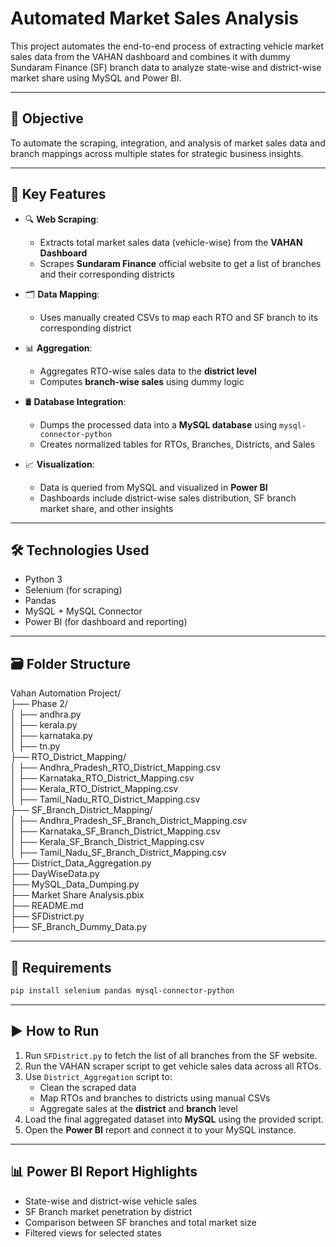 # Automated Market Sales Analysis

This project automates the end-to-end process of extracting vehicle market sales data from the VAHAN dashboard and combines it with dummy Sundaram Finance (SF) branch data to analyze state-wise and district-wise market share using MySQL and Power BI.

---

## 🚀 Objective

To automate the scraping, integration, and analysis of market sales data and branch mappings across multiple states for strategic business insights.

---

## 📌 Key Features

- 🔍 **Web Scraping**:
  - Extracts total market sales data (vehicle-wise) from the **VAHAN Dashboard**
  - Scrapes **Sundaram Finance** official website to get a list of branches and their corresponding districts

- 🗂️ **Data Mapping**:
  - Uses manually created CSVs to map each RTO and SF branch to its corresponding district

- 📊 **Aggregation**:
  - Aggregates RTO-wise sales data to the **district level**
  - Computes **branch-wise sales** using dummy logic

- 🛢️ **Database Integration**:
  - Dumps the processed data into a **MySQL database** using `mysql-connector-python`
  - Creates normalized tables for RTOs, Branches, Districts, and Sales

- 📈 **Visualization**:
  - Data is queried from MySQL and visualized in **Power BI**
  - Dashboards include district-wise sales distribution, SF branch market share, and other insights

---

## 🛠️ Technologies Used

- Python 3
- Selenium (for scraping)
- Pandas
- MySQL + MySQL Connector
- Power BI (for dashboard and reporting)

---

## 🗃️ Folder Structure

Vahan Automation Project/<br>
├── Phase 2/<br>
│ ├── andhra.py<br>
│ ├── kerala.py<br>
│ ├── karnataka.py<br>
│ ├── tn.py<br>
├── RTO_District_Mapping/<br>
│ ├── Andhra_Pradesh_RTO_District_Mapping.csv<br>
│ ├── Karnataka_RTO_District_Mapping.csv<br>
│ ├── Kerala_RTO_District_Mapping.csv<br>
│ ├── Tamil_Nadu_RTO_District_Mapping.csv<br>
├── SF_Branch_District_Mapping/<br>
│ ├── Andhra_Pradesh_SF_Branch_District_Mapping.csv<br>
│ ├── Karnataka_SF_Branch_District_Mapping.csv<br>
│ ├── Kerala_SF_Branch_District_Mapping.csv<br>
│ ├── Tamil_Nadu_SF_Branch_District_Mapping.csv<br>
├── District_Data_Aggregation.py<br>
├── DayWiseData.py<br>
├── MySQL_Data_Dumping.py<br>
├── Market Share Analysis.pbix<br>
├── README.md<br>
├── SFDistrict.py<br>
├── SF_Branch_Dummy_Data.py<br>

---

## 📄 Requirements

```bash
pip install selenium pandas mysql-connector-python
```

---

## ▶️ How to Run

1. Run `SFDistrict.py` to fetch the list of all branches from the SF website.  
2. Run the VAHAN scraper script to get vehicle sales data across all RTOs.  
3. Use `District_Aggregation` script to:
    - Clean the scraped data  
    - Map RTOs and branches to districts using manual CSVs  
    - Aggregate sales at the **district** and **branch** level  
4. Load the final aggregated dataset into **MySQL** using the provided script.  
5. Open the **Power BI** report and connect it to your MySQL instance.

---

## 📊 Power BI Report Highlights

- State-wise and district-wise vehicle sales  
- SF Branch market penetration by district  
- Comparison between SF branches and total market size  
- Filtered views for selected states

